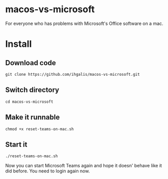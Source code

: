 # macos-vs-microsoft
For everyone who has problems with Microsoft's Office software on a mac.

# Install

## Download code

```
git clone https://github.com/ihgalis/macos-vs-microsoft.git
```

## Switch directory

```
cd macos-vs-microsoft
```

## Make it runnable

```
chmod +x reset-teams-on-mac.sh
```

## Start it

```
./reset-teams-on-mac.sh
```

Now you can start Microsoft Teams again and hope it doesn' behave like it did before. You need to login again now.
